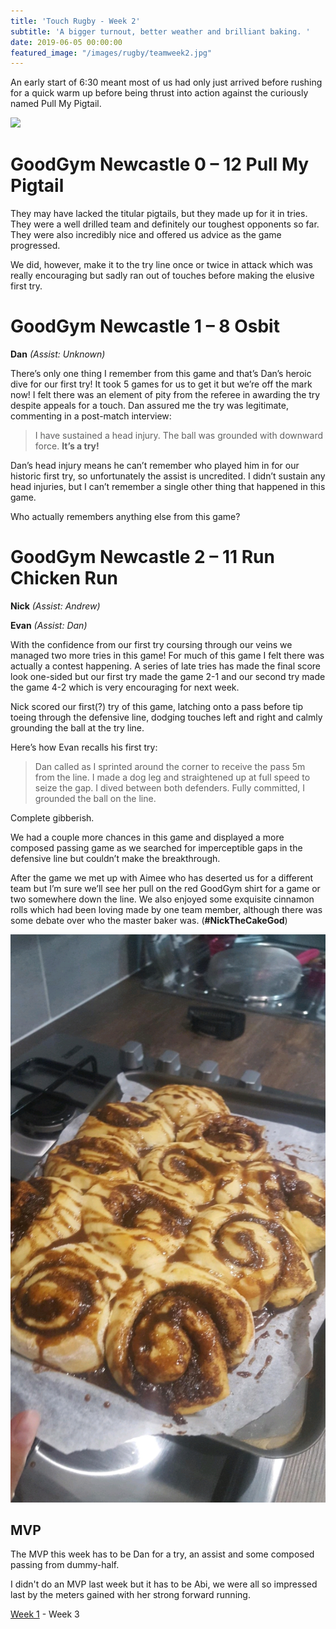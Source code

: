```yaml
---
title: 'Touch Rugby - Week 2'
subtitle: 'A bigger turnout, better weather and brilliant baking. '
date: 2019-06-05 00:00:00
featured_image: "/images/rugby/teamweek2.jpg"
---
```


An early start of 6:30 meant most of us had only just arrived before rushing for a quick warm up before being thrust into action against the curiously named Pull My Pigtail. 

<img src="/images/rugby/teamweek2.jpg">


# GoodGym Newcastle 0 – 12 Pull My Pigtail 

They may have lacked the titular pigtails, but they made up for it in tries. They were a well drilled team and definitely our toughest opponents so far. They were also incredibly nice and offered us advice as the game progressed. 

We did, however, make it to the try line once or twice in attack which was really encouraging but sadly ran out of touches before making the elusive first try.

 
# GoodGym Newcastle 1 – 8 Osbit

**Dan** *(Assist: Unknown)*

There’s only one thing I remember from this game and that’s Dan’s heroic dive for our first try! It took 5 games for us to get it but we’re off the mark now! I felt there was an element of pity from the referee in awarding the try despite appeals for a touch. Dan assured me the try was legitimate, commenting in a post-match interview:

> I have sustained a head injury. The ball was grounded with downward force. **It’s a try!**

Dan’s head injury means he can’t remember who played him in for our historic first try, so unfortunately the assist is uncredited. I didn’t sustain any head injuries, but I can’t remember a single other thing that happened in this game. 

Who actually remembers anything else from this game?

 
# GoodGym Newcastle 2 – 11 Run Chicken Run

**Nick** *(Assist: Andrew)*

**Evan** *(Assist: Dan)*

With the confidence from our first try coursing through our veins we managed two more tries in this game! For much of this game I felt there was actually a contest happening. A series of late tries has made the final score look one-sided but our first try made the game 2-1 and our second try made the game 4-2 which is very encouraging for next week. 

Nick scored our first(?) try of this game, latching onto a pass before tip toeing through the defensive line, dodging touches left and right and calmly grounding the ball at the try line. 

Here’s how Evan recalls his first try:

> Dan called as I sprinted around the corner to receive the pass 5m from the line. I made a dog leg and straightened up at full speed to seize the gap. I dived between both defenders. Fully committed, I grounded the ball on the line.

Complete gibberish. 

We had a couple more chances in this game and displayed a more composed passing game as we searched for imperceptible gaps in the defensive line but couldn’t make the breakthrough. 

After the game we met up with Aimee who has deserted us for a different team but I’m sure we’ll see her pull on the red GoodGym shirt for a game or two somewhere down the line. We also enjoyed some exquisite cinnamon rolls which had been loving made by one team member, although there was some debate over who the master baker was. (**#NickTheCakeGod**)

<img src="/images/rugby/nickcakegod.jpg">

## MVP

The MVP this week has to be Dan for a try, an assist and some composed passing from dummy-half. 

I didn't do an MVP last week but it has to be Abi, we were all so impressed last by the meters gained with her strong forward running. 


[Week 1](/project/2019-05-123-rugby1) - Week 3